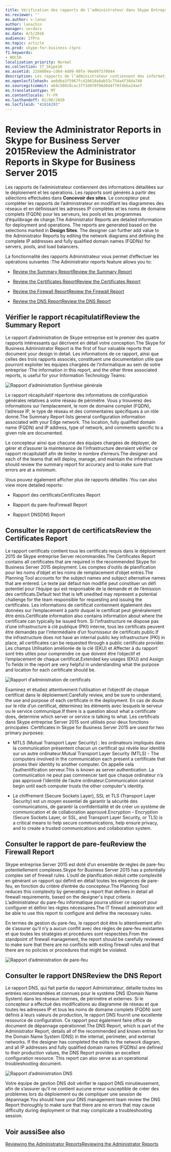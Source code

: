 ```yaml
---
title: Vérification des rapports de l’administrateur dans Skype Entreprise Server 2015
ms.reviewer: ''
ms.author: v-lanac
author: lanachin
manager: serdars
ms.date: 4/5/2016
audience: ITPro
ms.topic: article
ms.prod: skype-for-business-itpro
f1.keywords:
- NOCSH
localization_priority: Normal
ms.collection: IT_Skype16
ms.assetid: 22d480ea-cd64-4d09-99fe-96e997570844
description: Les rapports de l’administrateur contiennent des informations détaillées sur le déploiement et les opérations. Les rapports sont générés à partir des sélections effectuées dans Concevoir des sites. Le concepteur peut compléter les rapports de l’administrateur en modifiant les diagrammes des réseaux et en définissant les adresses IP complètes et les noms de domaine complets (FQDN) pour les serveurs, les pools et les programmes d’équilibrage de charge.
ms.openlocfilehash: ae6dba3f5967fcd10618a8ab53c754a4f38da748
ms.sourcegitcommit: e64c50818cac37f3d6f0f96d0d4ff0f4bba24aef
ms.translationtype: MT
ms.contentlocale: fr-FR
ms.lasthandoff: 02/06/2020
ms.locfileid: "41816293"
---
```

# <a name="review-the-administrator-reports-in-skype-for-business-server-2015"></a><span data-ttu-id="dad3e-105">Review the Administrator Reports in Skype for Business Server 2015</span><span class="sxs-lookup"><span data-stu-id="dad3e-105">Review the Administrator Reports in Skype for Business Server 2015</span></span>

<span data-ttu-id="dad3e-p102">Les rapports de l’administrateur contiennent des informations détaillées sur le déploiement et les opérations. Les rapports sont générés à partir des sélections effectuées dans **Concevoir des sites**. Le concepteur peut compléter les rapports de l’administrateur en modifiant les diagrammes des réseaux et en définissant les adresses IP complètes et les noms de domaine complets (FQDN) pour les serveurs, les pools et les programmes d’équilibrage de charge.</span><span class="sxs-lookup"><span data-stu-id="dad3e-p102">The Administrator Reports are detailed information for deployment and operations. The reports are generated based on the selections marked in **Design Sites**. The designer can further add value to the Administrator Reports by editing the network diagrams and defining the complete IP addresses and fully qualified domain names (FQDNs) for servers, pools, and load balancers.</span></span>

<span data-ttu-id="dad3e-109">La fonctionnalité des rapports Administrateur vous permet d’effectuer les opérations suivantes :</span><span class="sxs-lookup"><span data-stu-id="dad3e-109">The Administrator reports feature allows you to:</span></span>

- [<span data-ttu-id="dad3e-110">Review the Summary Report</span><span class="sxs-lookup"><span data-stu-id="dad3e-110">Review the Summary Report</span></span>](review-the-administrator-reports.md#Summary_report)

- [<span data-ttu-id="dad3e-111">Review the Certificates Report</span><span class="sxs-lookup"><span data-stu-id="dad3e-111">Review the Certificates Report</span></span>](review-the-administrator-reports.md#Certificates_Report)

- [<span data-ttu-id="dad3e-112">Review the Firewall Report</span><span class="sxs-lookup"><span data-stu-id="dad3e-112">Review the Firewall Report</span></span>](review-the-administrator-reports.md#Firewall_report)

- [<span data-ttu-id="dad3e-113">Review the DNS Report</span><span class="sxs-lookup"><span data-stu-id="dad3e-113">Review the DNS Report</span></span>](review-the-administrator-reports.md#DNS_Report)

## <a name="review-the-summary-report"></a><span data-ttu-id="dad3e-114">Vérifier le rapport récapitulatif</span><span class="sxs-lookup"><span data-stu-id="dad3e-114">Review the Summary Report</span></span>
<span data-ttu-id="dad3e-115"><a name="Summary_report"> </a></span><span class="sxs-lookup"><span data-stu-id="dad3e-115"><a name="Summary_report"> </a></span></span>

<span data-ttu-id="dad3e-116">Le rapport d’administration de Skype entreprise est le premier des quatre rapports intéressants qui décrivent en détail votre conception.</span><span class="sxs-lookup"><span data-stu-id="dad3e-116">The Skype for Business Administrator Report is the first of four valuable reports that document your design in detail.</span></span> <span data-ttu-id="dad3e-117">Les informations de ce rapport, ainsi que celles des trois rapports associés, constituent une documentation utile que pourront exploiter les équipes chargées de l’informatique au sein de votre entreprise :</span><span class="sxs-lookup"><span data-stu-id="dad3e-117">The information in this report, and the other three associated reports, is useful for your Information Technology Teams:</span></span>

![Rapport d’administration Synthèse générale](../../media/General_Summary_Report_Admin_Report.png)

<span data-ttu-id="dad3e-p104">Le rapport récapitulatif répertorie des informations de configuration générales relatives à votre réseau de périmètre. Vous y trouverez des informations sur l’emplacement, le nom de domaine complet (FQDN), l’adresse IP, le type de réseau et des commentaires spécifiques à un rôle donné.</span><span class="sxs-lookup"><span data-stu-id="dad3e-p104">The Summary Report lists general configuration information associated with your Edge network. The location, fully qualified domain name (FQDN) and IP address, type of network, and comments specific to a given role are documented.</span></span>

<span data-ttu-id="dad3e-121">Le concepteur ainsi que chacune des équipes chargées de déployer, de gérer et d’assurer la maintenance de l’infrastructure devraient vérifier ce rapport récapitulatif afin de limiter le nombre d’erreurs.</span><span class="sxs-lookup"><span data-stu-id="dad3e-121">The designer and each of the teams that will deploy, manage, and maintain the infrastructure should review the summary report for accuracy and to make sure that errors are at a minimum.</span></span>

<span data-ttu-id="dad3e-122">Vous pouvez également afficher plus de rapports détaillés :</span><span class="sxs-lookup"><span data-stu-id="dad3e-122">You can also view more detailed reports:</span></span>

- <span data-ttu-id="dad3e-123">Rapport des certificats</span><span class="sxs-lookup"><span data-stu-id="dad3e-123">Certificates Report</span></span>

- <span data-ttu-id="dad3e-124">Rapport du pare-feu</span><span class="sxs-lookup"><span data-stu-id="dad3e-124">Firewall Report</span></span>

- <span data-ttu-id="dad3e-125">Rapport DNS</span><span class="sxs-lookup"><span data-stu-id="dad3e-125">DNS Report</span></span>

## <a name="review-the-certificates-report"></a><span data-ttu-id="dad3e-126">Consulter le rapport de certificats</span><span class="sxs-lookup"><span data-stu-id="dad3e-126">Review the Certificates Report</span></span>
<span data-ttu-id="dad3e-127"><a name="Certificates_Report"> </a></span><span class="sxs-lookup"><span data-stu-id="dad3e-127"><a name="Certificates_Report"> </a></span></span>

<span data-ttu-id="dad3e-128">Le rapport certificats contient tous les certificats requis dans le déploiement 2015 de Skype entreprise Server recommandés.</span><span class="sxs-lookup"><span data-stu-id="dad3e-128">The Certificates Report contains all certificates that are required in the recommended Skype for Business Server 2015 deployment.</span></span> <span data-ttu-id="dad3e-129">Les comptes d’outils de planification pour les noms d’objet et les noms de remplacement d’objet entrés.</span><span class="sxs-lookup"><span data-stu-id="dad3e-129">The Planning Tool accounts for the subject names and subject alternative names that are entered.</span></span> <span data-ttu-id="dad3e-130">Le texte par défaut non modifié peut constituer un défi potentiel pour l’équipe qui est responsable de la demande et de l’émission des certificats.</span><span class="sxs-lookup"><span data-stu-id="dad3e-130">Default text that is left unedited may represent a potential challenge for the team responsible for requesting and issuing the certificates.</span></span> <span data-ttu-id="dad3e-131">Les informations de certificat contiennent également des données sur l’emplacement à partir duquel le certificat peut généralement être émis.</span><span class="sxs-lookup"><span data-stu-id="dad3e-131">Certificate information also contains information about where the certificate can typically be issued from.</span></span> <span data-ttu-id="dad3e-132">Si l’infrastructure ne dispose pas d’une infrastructure à clé publique (PKI) interne, tous les certificats peuvent être demandés par l’intermédiaire d’un fournisseur de certificats public.</span><span class="sxs-lookup"><span data-stu-id="dad3e-132">If the infrastructure does not have an internal public key infrastructure (PKI) in place, all certificates can be requested through a public certificate provider.</span></span> <span data-ttu-id="dad3e-133">Les champs Utilisation améliorée de la clé (EKU) et Affecter à du rapport sont très utiles pour comprendre ce que doivent être l’objectif et l’emplacement de chaque certificat.</span><span class="sxs-lookup"><span data-stu-id="dad3e-133">Extended key usages (EKU) and Assign To fields in the report are very helpful in understanding what the purpose and location for each certificate should be.</span></span>

![Rapport d’administration de certificats](../../media/Certificates_Report_Admin_Report.png)

<span data-ttu-id="dad3e-135">Examinez et étudiez attentivement l’utilisation et l’objectif de chaque certificat dans le déploiement.</span><span class="sxs-lookup"><span data-stu-id="dad3e-135">Carefully review, and be sure to understand, the use and purpose of each certificate in the deployment.</span></span> <span data-ttu-id="dad3e-136">En cas de doute sur le rôle d’un certificat, déterminez les éléments avec lesquels le serveur ou le service communique.</span><span class="sxs-lookup"><span data-stu-id="dad3e-136">If there is a question about what a certificate does, determine which server or service is talking to what.</span></span> <span data-ttu-id="dad3e-137">Les certificats dans Skype entreprise Server 2015 sont utilisés pour deux fonctions principales :</span><span class="sxs-lookup"><span data-stu-id="dad3e-137">Certificates in Skype for Business Server 2015 are used for two primary purposes:</span></span>

- <span data-ttu-id="dad3e-138">MTLS (Mutual Transport Layer Security) : les ordinateurs impliqués dans la communication présentent chacun un certificat qui révèle leur identité sur un autre ordinateur.</span><span class="sxs-lookup"><span data-stu-id="dad3e-138">Mutual Transport Layer Security (MTLS) - The computers involved in the communication each present a certificate that proves their identity to another computer.</span></span> <span data-ttu-id="dad3e-139">On appelle cela l’authentification serveur.</span><span class="sxs-lookup"><span data-stu-id="dad3e-139">This is known as server authentication.</span></span> <span data-ttu-id="dad3e-140">La communication ne peut pas commencer tant que chaque ordinateur n’a pas approuvé l’identité de l’autre ordinateur.</span><span class="sxs-lookup"><span data-stu-id="dad3e-140">Communication cannot begin until each computer trusts the other computer's identity.</span></span>

- <span data-ttu-id="dad3e-141">Le chiffrement (Secure Sockets Layer), SSL et TLS (Transport Layer Security) est un moyen essentiel de garantir la sécurité des communications, de garantir la confidentialité et de créer un système de communication et de collaboration approuvé.</span><span class="sxs-lookup"><span data-stu-id="dad3e-141">Encryption - Encryption (Secure Sockets Layer, or SSL, and Transport Layer Security, or TLS) is a critical means to help secure communications, help ensure privacy, and to create a trusted communications and collaboration system.</span></span>

## <a name="review-the-firewall-report"></a><span data-ttu-id="dad3e-142">Consulter le rapport de pare-feu</span><span class="sxs-lookup"><span data-stu-id="dad3e-142">Review the Firewall Report</span></span>
<span data-ttu-id="dad3e-143"><a name="Firewall_report"> </a></span><span class="sxs-lookup"><span data-stu-id="dad3e-143"><a name="Firewall_report"> </a></span></span>

<span data-ttu-id="dad3e-144">Skype entreprise Server 2015 est doté d’un ensemble de règles de pare-feu potentiellement complexes.</span><span class="sxs-lookup"><span data-stu-id="dad3e-144">Skype for Business Server 2015 has a potentially complex set of firewall rules.</span></span> <span data-ttu-id="dad3e-145">L’outil de planification réduit cette complexité en générant un rapport qui définit en détail toutes les exigences de pare-feu, en fonction du critère d’entrée du concepteur.</span><span class="sxs-lookup"><span data-stu-id="dad3e-145">The Planning Tool reduces this complexity by generating a report that defines in detail all firewall requirements, based on the designer's input criteria.</span></span> <span data-ttu-id="dad3e-146">L’administrateur du pare-feu informatique pourra utiliser ce rapport pour configurer et définir les règles nécessaires.</span><span class="sxs-lookup"><span data-stu-id="dad3e-146">The IT firewall administrator will be able to use this report to configure and define the necessary rules.</span></span>

<span data-ttu-id="dad3e-147">En termes de gestion du pare-feu, le rapport doit être lu attentivement afin de s’assurer qu’il n’y a aucun conflit avec des règles de pare-feu existantes et que toutes les stratégies et procédures sont respectées.</span><span class="sxs-lookup"><span data-stu-id="dad3e-147">From the standpoint of firewall management, the report should be carefully reviewed to make sure that there are no conflicts with exiting firewall rules and that there are no policies or procedures that might be violated.</span></span>

![Rapport d’administration de pare-feu](../../media/Firewall_Report_Admin_Report.png)

## <a name="review-the-dns-report"></a><span data-ttu-id="dad3e-149">Consulter le rapport DNS</span><span class="sxs-lookup"><span data-stu-id="dad3e-149">Review the DNS Report</span></span>
<span data-ttu-id="dad3e-150"><a name="DNS_Report"> </a></span><span class="sxs-lookup"><span data-stu-id="dad3e-150"><a name="DNS_Report"> </a></span></span>

<span data-ttu-id="dad3e-p109">Le rapport DNS, qui fait partie du rapport Administrateur, détaille toutes les entrées recommandées et connues pour le système DNS (Domain Name System) dans les réseaux internes, de périmètre et externes. Si le concepteur a effectué des modifications au diagramme de réseau et que toutes les adresses IP et tous les noms de domaine complets (FQDN) sont définis à leurs valeurs de production, le rapport DNS fournit une excellente ressource de configuration. Ce rapport peut également faire office de document de dépannage opérationnel.</span><span class="sxs-lookup"><span data-stu-id="dad3e-p109">The DNS Report, which is part of the Administrator Report, details all of the recommended and known entries for the Domain Name System (DNS) in the internal, perimeter, and external networks. If the designer has completed the edits to the network diagram, and all IP addresses and fully qualified domain names (FQDNs) are defined to their production values, the DNS Report provides an excellent configuration resource. This report can also serve as an operational troubleshooting document.</span></span>

![Rapport d’administration DNS](../../media/DNS_Report_Admin_Report.png)

<span data-ttu-id="dad3e-155">Votre équipe de gestion DNS doit vérifier le rapport DNS minutieusement, afin de s’assurer qu’il ne contient aucune erreur susceptible de créer des problèmes lors du déploiement ou de compliquer une session de dépannage.</span><span class="sxs-lookup"><span data-stu-id="dad3e-155">You should have your DNS management team review the DNS Report thoroughly to make sure that there are no errors that may cause difficulty during deployment or that may complicate a troubleshooting session.</span></span>

## <a name="see-also"></a><span data-ttu-id="dad3e-156">Voir aussi</span><span class="sxs-lookup"><span data-stu-id="dad3e-156">See also</span></span>
<span data-ttu-id="dad3e-157"><a name="DNS_Report"> </a></span><span class="sxs-lookup"><span data-stu-id="dad3e-157"><a name="DNS_Report"> </a></span></span>

[<span data-ttu-id="dad3e-158">Reviewing the Administrator Reports</span><span class="sxs-lookup"><span data-stu-id="dad3e-158">Reviewing the Administrator Reports</span></span>](https://technet.microsoft.com/library/1dee56a9-a033-4201-9765-e3469bd7d3e3.aspx)
